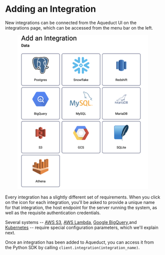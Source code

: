 # Adding an Integration

New integrations can be connected from the Aqueduct UI on the integrations page, which can be accessed from the menu bar on the left.

<figure><img src="../../.gitbook/assets/image (1) (1).png" alt=""><figcaption></figcaption></figure>

Every integration has a slightly different set of requirements. When you click on the icon for each integration, you'll be asked to provide a unique name for that integration, the host endpoint for the server running the system, as well as the requisite authentication credentials.

Several systems -- [AWS S3](connecting-to-aws-s3.md), [AWS Lambda](connecting-to-aws-lambda.md), [Google BigQuery](connecting-to-google-bigquery.md),and [Kubernetes](connecting-to-k8s-cluster.md) -- require special configuration parameters, which we'll explain next.

Once an integration has been added to Aqueduct, you can access it from the Python SDK by calling `client.integration(integration_name)`.

